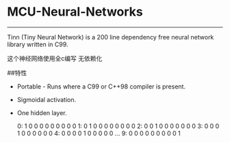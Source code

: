 # MCU-Neural-Networks
----------------------
Tinn (Tiny Neural Network) is a 200 line dependency free neural network library written in C99.

这个神经网络使用全c编写 无依赖化

##特性

* Portable - Runs where a C99 or C++98 compiler is present.
* Sigmoidal activation.
* One hidden layer.

    0: 1 0 0 0 0 0 0 0 0 0
    1: 0 1 0 0 0 0 0 0 0 0
    2: 0 0 1 0 0 0 0 0 0 0
    3: 0 0 0 1 0 0 0 0 0 0
    4: 0 0 0 0 1 0 0 0 0 0
    ...
    9: 0 0 0 0 0 0 0 0 0 1